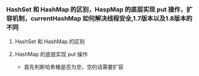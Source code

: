 ### HashSet 和 HashMap 的区别，HaspMap 的底层实现 put 操作，扩容机制，currentHashMap 如何解决线程安全,1.7版本以及1.8版本的不同

1. HashSet 和 HashMap 的区别

2. HashMap 的底层实现 put 操作
    - 首先判断哈希桶是否为空，空的话需要扩容
    